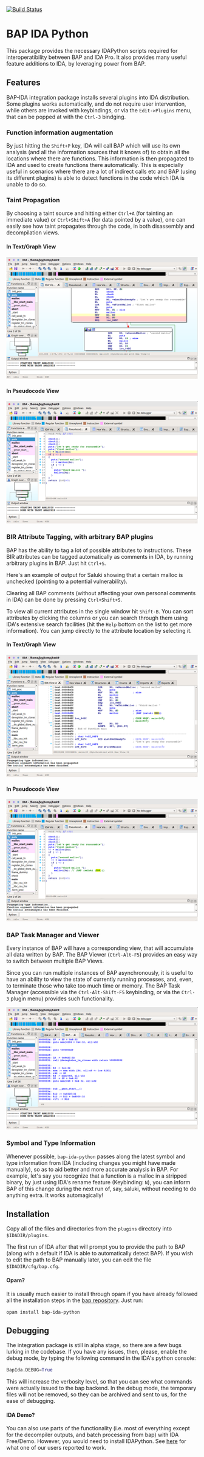 [![Build Status](https://travis-ci.org/BinaryAnalysisPlatform/bap.svg?branch=master)](https://travis-ci.org/BinaryAnalysisPlatform/bap-ida-python)

BAP IDA Python
==============

This package provides the necessary IDAPython scripts required for
interoperatibility between BAP and IDA Pro. It also provides many
useful feature additions to IDA, by leveraging power from BAP.

Features
--------

BAP-IDA integration package installs several plugins into IDA
distribution. Some plugins works automatically, and do not require
user intervention, while others are invoked with keybindings, or via
the `Edit->Plugins` menu, that can be popped at with the `Ctrl-3`
bindging.


### Function information augmentation

By just hitting the `Shift+P` key, IDA will call BAP which will use
its own analysis (and all the information sources that it knows of) to
obtain all the locations where there are functions. This information
is then propagated to IDA and used to create functions there
automatically. This is especially useful in scenarios where there are
a lot of indirect calls etc and BAP (using its different plugins) is
able to detect functions in the code which IDA is unable to do so.

### Taint Propagation

By choosing a taint source and hitting either `Ctrl+A` (for tainting
an immediate value) or `Ctrl+Shift+A` (for data pointed by a value),
one can easily see how taint propagates through the code, in both
disassembly and decompilation views.

#### In Text/Graph View
![taint](docs/taint.png)

#### In Pseudocode View
![taint-decompiler](docs/taint-decompiler.png)

### BIR Attribute Tagging, with arbitrary BAP plugins

BAP has the ability to tag a lot of possible attributes to
instructions. These BIR attributes can be tagged automatically as
comments in IDA, by running arbitrary plugins in BAP. Just hit
`Ctrl+S`.

Here's an example of output for Saluki showing that a certain malloc
is unchecked (pointing to a potential vulnerability).

Clearing all BAP comments (without affecting your own personal
comments in IDA) can be done by pressing `Ctrl+Shift+S`.

To view all current attributes in the single window hit `Shift-B`.
You can sort attributes by clicking the columns or you can search
through them using IDA's extensive search facilities (hit the `Help`
bottom on the list to get more information). You can jump directly
to the attribute location by selecting it.

#### In Text/Graph View
![bir-attr-saluki](docs/bir-attr-saluki.png)

#### In Pseudocode View
![bir-attr-saluki-decompiler](docs/bir-attr-saluki-decompiler.png)

### BAP Task Manager and Viewer

Every instance of BAP will have a corresponding view, that will
accumulate all data written by BAP. The BAP Viewer (`Ctrl-Alt-F5`)
provides an easy way to switch between multiple BAP Views.

Since you can run multiple instances of BAP asynchronously, it is
useful to have an ability to view the state of currently running
processes, and, even, to terminate those who take too much time or
memory.  The BAP Task Manager (accessible via the `Ctrl-Alt-Shift-F5`
keybinding, or via the `Ctrl-3` plugin menu) provides such
functionality.

![bap-view](docs/bap-view.png)

### Symbol and Type Information

Whenever possible, `bap-ida-python` passes along the latest symbol and
type information from IDA (including changes you might have made
manually), so as to aid better and more accurate analysis in BAP. For
example, let's say you recognize that a function is a malloc in a
stripped binary, by just using IDA's rename feature (Keybinding: `N`),
you can inform BAP of this change during the next run of, say, saluki,
without needing to do anything extra. It works automagically!

Installation
------------

Copy all of the files and directories from the `plugins` directory
into `$IDADIR/plugins`.

The first run of IDA after that will prompt you to provide the path to
BAP (along with a default if IDA is able to automatically detect
BAP). If you wish to edit the path to BAP manually later, you can edit
the file `$IDADIR/cfg/bap.cfg`.

#### Opam?

It is usually much easier to install through opam if you have already
followed all the installation steps in the
[bap repository](https://github.com/BinaryAnalysisPlatform/bap). Just
run:

```
opam install bap-ida-python
```

Debugging
---------

The integration package is still in alpha stage, so there are a few
bugs lurking in the codebase. If you have any issues, then, please,
enable the debug mode, by typing the following command in the IDA's
python console:

```python
BapIda.DEBUG=True
```

This will increase the verbosity level, so that you can see what commands
were actually issued to the bap backend. In the debug mode, the temporary
files will not be removed, so they can be archived and sent to us, for the
ease of debugging.


#### IDA Demo?

You can also use parts of the functionality (i.e. most of everything
except for the decompiler outputs, and batch processing from bap) with
IDA Free/Demo. However, you would need to install IDAPython. See
[here](docs/IDAPython_on_IDADemo.md) for what one of our users
reported to work.
